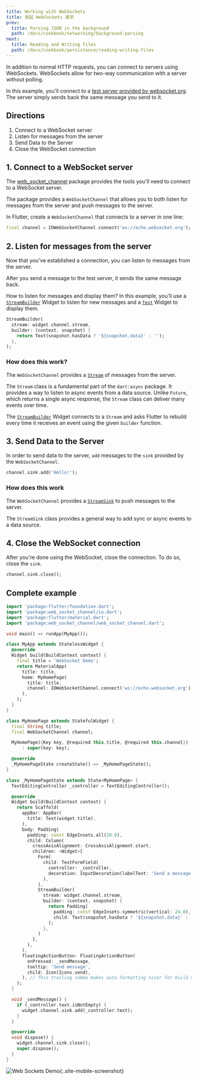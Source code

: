 ```yaml
---
title: Working with WebSockets
title: 发起 WebSockets 请求
prev:
  title: Parsing JSON in the background
  path: /docs/cookbook/networking/background-parsing
next:
  title: Reading and Writing Files
  path: /docs/cookbook/persistence/reading-writing-files
---
```


In addition to normal HTTP requests, you can connect to servers using
WebSockets.  WebSockets allow for two-way communication with a server
without polling.

In this example, you'll connect to a [test server provided by
websocket.org](http://www.websocket.org/echo.html). The server simply sends
back the same message you send to it.

## Directions

  1. Connect to a WebSocket server
  2. Listen for messages from the server
  3. Send Data to the Server
  4. Close the WebSocket connection

## 1. Connect to a WebSocket server

The [web_socket_channel]({{site.pub-pkg}}/web_socket_channel)
package provides the tools you'll need to connect to a WebSocket server.

The package provides a `WebSocketChannel` that allows you to both listen for
messages from the server and push messages to the server.

In Flutter, create a `WebSocketChannel` that connects to a server
in one line:

<!-- skip -->
```dart
final channel = IOWebSocketChannel.connect('ws://echo.websocket.org');
```

## 2. Listen for messages from the server

Now that you've established a connection, you can listen to messages from the
server.

After you send a message to the test server, it sends the same message back.

How to listen for messages and display them? In this example, you'll use
a [`StreamBuilder`]({{site.api}}/flutter/widgets/StreamBuilder-class.html)
Widget to listen for new messages and a
[`Text`]({{site.api}}/flutter/widgets/Text-class.html)
Widget to display them.

<!-- skip -->
```dart
StreamBuilder(
  stream: widget.channel.stream,
  builder: (context, snapshot) {
    return Text(snapshot.hasData ? '${snapshot.data}' : '');
  },
);
```

### How does this work?

The `WebSocketChannel` provides a
[`Stream`]({{site.api}}/flutter/dart-async/Stream-class.html)
of messages from the server.

The `Stream` class is a fundamental part of the `dart:async` package. It
provides a way to listen to async events from a data source. Unlike `Future`,
which returns a single async response, the `Stream` class can deliver many
events over time.

The [`StreamBuilder`]({{site.api}}/flutter/widgets/StreamBuilder-class.html)
Widget connects to a `Stream` and asks Flutter to rebuild every time it
receives an event using the given `builder` function.

## 3. Send Data to the Server

In order to send data to the server, `add` messages to the `sink` provided
by the `WebSocketChannel`.

<!-- skip -->
```dart
channel.sink.add('Hello!');
```

### How does this work

The `WebSocketChannel` provides a
[`StreamSink`]({{site.api}}/flutter/dart-async/StreamSink-class.html)
to push messages to the server.

The `StreamSink` class provides a general way to add sync or async events to a
data source.

## 4. Close the WebSocket connection

After you're done using the WebSocket, close the connection.
To do so, close the `sink`.

<!-- skip -->
```dart
channel.sink.close();
```

## Complete example

```dart
import 'package:flutter/foundation.dart';
import 'package:web_socket_channel/io.dart';
import 'package:flutter/material.dart';
import 'package:web_socket_channel/web_socket_channel.dart';

void main() => runApp(MyApp());

class MyApp extends StatelessWidget {
  @override
  Widget build(BuildContext context) {
    final title = 'WebSocket Demo';
    return MaterialApp(
      title: title,
      home: MyHomePage(
        title: title,
        channel: IOWebSocketChannel.connect('ws://echo.websocket.org'),
      ),
    );
  }
}

class MyHomePage extends StatefulWidget {
  final String title;
  final WebSocketChannel channel;

  MyHomePage({Key key, @required this.title, @required this.channel})
      : super(key: key);

  @override
  _MyHomePageState createState() => _MyHomePageState();
}

class _MyHomePageState extends State<MyHomePage> {
  TextEditingController _controller = TextEditingController();

  @override
  Widget build(BuildContext context) {
    return Scaffold(
      appBar: AppBar(
        title: Text(widget.title),
      ),
      body: Padding(
        padding: const EdgeInsets.all(20.0),
        child: Column(
          crossAxisAlignment: CrossAxisAlignment.start,
          children: <Widget>[
            Form(
              child: TextFormField(
                controller: _controller,
                decoration: InputDecoration(labelText: 'Send a message'),
              ),
            ),
            StreamBuilder(
              stream: widget.channel.stream,
              builder: (context, snapshot) {
                return Padding(
                  padding: const EdgeInsets.symmetric(vertical: 24.0),
                  child: Text(snapshot.hasData ? '${snapshot.data}' : ''),
                );
              },
            )
          ],
        ),
      ),
      floatingActionButton: FloatingActionButton(
        onPressed: _sendMessage,
        tooltip: 'Send message',
        child: Icon(Icons.send),
      ), // This trailing comma makes auto-formatting nicer for build methods.
    );
  }

  void _sendMessage() {
    if (_controller.text.isNotEmpty) {
      widget.channel.sink.add(_controller.text);
    }
  }

  @override
  void dispose() {
    widget.channel.sink.close();
    super.dispose();
  }
}
```

![Web Sockets Demo](/images/cookbook/web-sockets.gif){:.site-mobile-screenshot}
